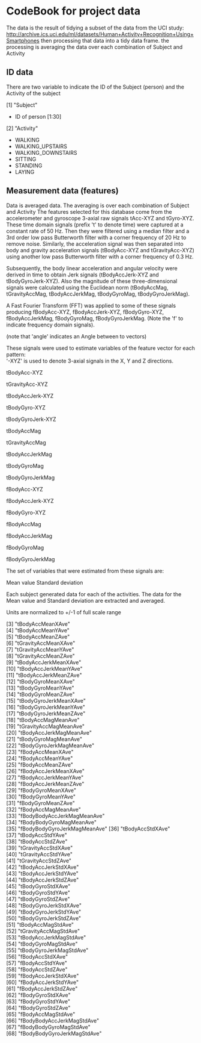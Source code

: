 # CodeBook for project data
The data is the result of tidying a subset of the data from the UCI study:
http://archive.ics.uci.edu/ml/datasets/Human+Activity+Recognition+Using+Smartphones
then processing that data into a tidy data frame.  the processing is averaging the data over each combination of Subject and Activity

## ID data
There are two variable to indicate the ID of the Subject (person) and the Activity of the subject

 [1] "Subject"
* ID of person [1:30]

 
 [2] "Activity" 
* WALKING		
* WALKING_UPSTAIRS
* WALKING_DOWNSTAIRS
* SITTING
* STANDING
* LAYING 

## Measurement data (features)
Data is averaged data.  The averaging is over each combination of Subject and Activity
The features selected for this database come from the accelerometer and gyroscope 3-axial raw signals tAcc-XYZ and tGyro-XYZ. These time domain signals (prefix 't' to denote time) were captured at a constant rate of 50 Hz. Then they were filtered using a median filter and a 3rd order low pass Butterworth filter with a corner frequency of 20 Hz to remove noise. Similarly, the acceleration signal was then separated into body and gravity acceleration signals (tBodyAcc-XYZ and tGravityAcc-XYZ) using another low pass Butterworth filter with a corner frequency of 0.3 Hz. 

Subsequently, the body linear acceleration and angular velocity were derived in time to obtain Jerk signals (tBodyAccJerk-XYZ and tBodyGyroJerk-XYZ). Also the magnitude of these three-dimensional signals were calculated using the Euclidean norm (tBodyAccMag, tGravityAccMag, tBodyAccJerkMag, tBodyGyroMag, tBodyGyroJerkMag). 

A Fast Fourier Transform (FFT) was applied to some of these signals producing fBodyAcc-XYZ, fBodyAccJerk-XYZ, fBodyGyro-XYZ, fBodyAccJerkMag, fBodyGyroMag, fBodyGyroJerkMag. (Note the 'f' to indicate frequency domain signals). 

(note that 'angle' indicates an Angle between to vectors)

These signals were used to estimate variables of the feature vector for each pattern:  
'-XYZ' is used to denote 3-axial signals in the X, Y and Z directions.

tBodyAcc-XYZ

tGravityAcc-XYZ

tBodyAccJerk-XYZ

tBodyGyro-XYZ

tBodyGyroJerk-XYZ

tBodyAccMag

tGravityAccMag

tBodyAccJerkMag

tBodyGyroMag

tBodyGyroJerkMag

fBodyAcc-XYZ

fBodyAccJerk-XYZ

fBodyGyro-XYZ

fBodyAccMag

fBodyAccJerkMag

fBodyGyroMag

fBodyGyroJerkMag

The set of variables that were estimated from these signals are: 

Mean value
Standard deviation

Each subject generated data for each of the activities.  The data for the Mean value and Standard deviation are extracted and averaged.

Units are normalized to +/-1 of full scale range
		                          
 [3] "tBodyAccMeanXAve"           
 [4] "tBodyAccMeanYAve"           
 [5] "tBodyAccMeanZAve"           
 [6] "tGravityAccMeanXAve"        
 [7] "tGravityAccMeanYAve"        
 [8] "tGravityAccMeanZAve"        
 [9] "tBodyAccJerkMeanXAve"       
[10] "tBodyAccJerkMeanYAve"       
[11] "tBodyAccJerkMeanZAve"       
[12] "tBodyGyroMeanXAve"          
[13] "tBodyGyroMeanYAve"          
[14] "tBodyGyroMeanZAve"          
[15] "tBodyGyroJerkMeanXAve"      
[16] "tBodyGyroJerkMeanYAve"      
[17] "tBodyGyroJerkMeanZAve"      
[18] "tBodyAccMagMeanAve"         
[19] "tGravityAccMagMeanAve"      
[20] "tBodyAccJerkMagMeanAve"     
[21] "tBodyGyroMagMeanAve"        
[22] "tBodyGyroJerkMagMeanAve"    
[23] "fBodyAccMeanXAve"           
[24] "fBodyAccMeanYAve"           
[25] "fBodyAccMeanZAve"           
[26] "fBodyAccJerkMeanXAve"       
[27] "fBodyAccJerkMeanYAve"       
[28] "fBodyAccJerkMeanZAve"       
[29] "fBodyGyroMeanXAve"          
[30] "fBodyGyroMeanYAve"          
[31] "fBodyGyroMeanZAve"          
[32] "fBodyAccMagMeanAve"         
[33] "fBodyBodyAccJerkMagMeanAve"  
[34] "fBodyBodyGyroMagMeanAve"    
[35] "fBodyBodyGyroJerkMagMeanAve" 
[36] "tBodyAccStdXAve"            
[37] "tBodyAccStdYAve"            
[38] "tBodyAccStdZAve"            
[39] "tGravityAccStdXAve"         
[40] "tGravityAccStdYAve"         
[41] "tGravityAccStdZAve"         
[42] "tBodyAccJerkStdXAve"        
[43] "tBodyAccJerkStdYAve"        
[44] "tBodyAccJerkStdZAve"        
[45] "tBodyGyroStdXAve"           
[46] "tBodyGyroStdYAve"           
[47] "tBodyGyroStdZAve"           
[48] "tBodyGyroJerkStdXAve"       
[49] "tBodyGyroJerkStdYAve"       
[50] "tBodyGyroJerkStdZAve"       
[51] "tBodyAccMagStdAve"          
[52] "tGravityAccMagStdAve"       
[53] "tBodyAccJerkMagStdAve"      
[54] "tBodyGyroMagStdAve"         
[55] "tBodyGyroJerkMagStdAve"     
[56] "fBodyAccStdXAve"            
[57] "fBodyAccStdYAve"            
[58] "fBodyAccStdZAve"            
[59] "fBodyAccJerkStdXAve"        
[60] "fBodyAccJerkStdYAve"        
[61] "fBodyAccJerkStdZAve"        
[62] "fBodyGyroStdXAve"           
[63] "fBodyGyroStdYAve"           
[64] "fBodyGyroStdZAve"           
[65] "fBodyAccMagStdAve"          
[66] "fBodyBodyAccJerkMagStdAve"  
[67] "fBodyBodyGyroMagStdAve"     
[68] "fBodyBodyGyroJerkMagStdAve" 